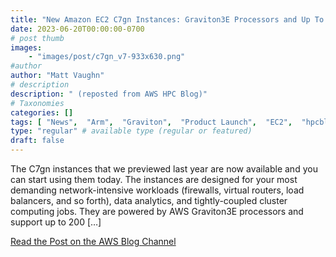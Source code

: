 ```yaml
---
title: "New Amazon EC2 C7gn Instances: Graviton3E Processors and Up To 200 Gbps Network Bandwidth"
date: 2023-06-20T00:00:00-0700
# post thumb
images:
    - "images/post/c7gn_v7-933x630.png"
#author
author: "Matt Vaughn"
# description
description: " (reposted from AWS HPC Blog)"
# Taxonomies
categories: []
tags: [ "News",  "Arm",  "Graviton",  "Product Launch",  "EC2",  "hpcblog", ]
type: "regular" # available type (regular or featured)
draft: false
---
```


The C7gn instances that we previewed last year are now available and you can start using them today. The instances are designed for your most demanding network-intensive workloads (firewalls, virtual routers, load balancers, and so forth), data analytics, and tightly-coupled cluster computing jobs. They are powered by AWS Graviton3E processors and support up to 200 […]

<a href="https://aws.amazon.com/blogs/aws/new-amazon-ec2-c7gn-instances-graviton3e-processors-and-up-to-200-gbps-network-bandwidth/" class="btn btn-primary btn-lg active" role="button" aria-pressed="true" style="margin-top: 8px;">Read the Post on the AWS Blog Channel</a>